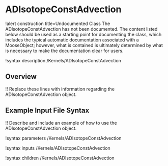 # ADIsotopeConstAdvection

!alert construction title=Undocumented Class
The ADIsotopeConstAdvection has not been documented. The content listed below should be used as a starting point for
documenting the class, which includes the typical automatic documentation associated with a
MooseObject; however, what is contained is ultimately determined by what is necessary to make the
documentation clear for users.

!syntax description /Kernels/ADIsotopeConstAdvection

## Overview

!! Replace these lines with information regarding the ADIsotopeConstAdvection object.

## Example Input File Syntax

!! Describe and include an example of how to use the ADIsotopeConstAdvection object.

!syntax parameters /Kernels/ADIsotopeConstAdvection

!syntax inputs /Kernels/ADIsotopeConstAdvection

!syntax children /Kernels/ADIsotopeConstAdvection
